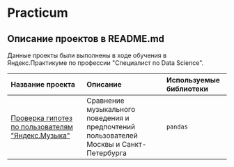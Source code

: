 # Practicum
## Описание проектов в README.md

Данные проекты были выполнены в ходе обучения в Яндекс.Практикуме по профессии "Специалист по Data Science".

| Название проекта | Описание | Используемые библиотеки | 
| :---------------------- | :---------------------- | :---------------------- |
| [Проверка гипотез по пользователям "Яндекс.Музыка"](https://github.com/DimirSDV/Practicum/tree/main/01%20%D0%91%D0%B0%D0%B7%D0%BE%D0%B2%D1%8B%D0%B9%20Python) | Сравнение музыкального поведения и предпочтений пользователей Москвы и Санкт-Петербурга| `pandas` |
